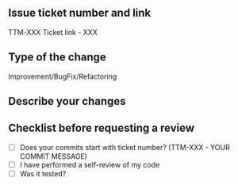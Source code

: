 ## Issue ticket number and link
TTM-XXX
Ticket link - XXX
## Type of the change 
Improvement/BugFix/Refactoring

## Describe your changes

## Checklist before requesting a review
- [ ] Does your commits start with ticket number? (TTM-XXX - YOUR COMMIT MESSAGE)
- [ ] I have performed a self-review of my code
- [ ] Was it tested?
